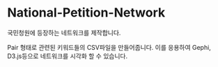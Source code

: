 # National-Petition-Network
국민청원에 등장하는 네트워크를 제작합니다.

Pair 형태로 관련된 키워드들의 CSV파일을 만들어줍니다. 이를 응용하여 Gephi, D3.js등으로 네트워크를 시각화 할 수 있습니다.


